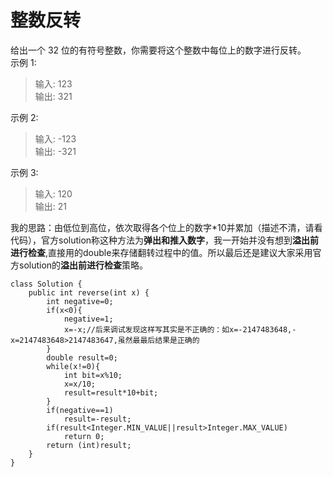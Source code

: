 # 整数反转
给出一个 32 位的有符号整数，你需要将这个整数中每位上的数字进行反转。  
示例 1:
> 输入: 123  
输出: 321  

示例 2:  
> 输入: -123  
输出: -321  

示例 3:

> 输入: 120  
输出: 21  

我的思路：由低位到高位，依次取得各个位上的数字*10并累加（描述不清，请看代码），官方solution称这种方法为**弹出和推入数字**，我一开始并没有想到**溢出前进行检查**,直接用的double来存储翻转过程中的值。所以最后还是建议大家采用官方solution的**溢出前进行检查**策略。
```
class Solution {
    public int reverse(int x) {
        int negative=0;
        if(x<0){
            negative=1;
            x=-x;//后来调试发现这样写其实是不正确的：如x=-2147483648,-x=2147483648>2147483647,虽然最最后结果是正确的
        } 
        double result=0;
        while(x!=0){
            int bit=x%10;
            x=x/10;
            result=result*10+bit;
        }
        if(negative==1)
            result=-result;
        if(result<Integer.MIN_VALUE||result>Integer.MAX_VALUE)
            return 0;
        return (int)result;
    }
}
```